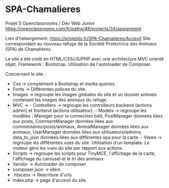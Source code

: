 # SPA-Chamalieres

Projet 5 Openclassrooms / Dév Web Junior
https://openclassrooms.com/fr/paths/48/projects/34/assignment

Lien d'hébergement: https://projetsls.fr/SPA-Chamalieres/Acceuil
Site correspondant au nouveau refuge de la Société Protectrice des Animaux (SPA) de Chamalières.

Le site a été codé en HTML/CSS/JS/PHP avec une architecture MVC orienté objet. Framework : Bootstrap. Utilisation de l'autoloader de Composer.

Concernant le site :

- Css -> complément à Bootstrap et media queries.
- Fonts -> Différentes polices du site.
- Images -> regroupe les images globales du site et un dossier animals contenant les images des animaux du refuge.
- MVC -> - Controllers -> regroupe les controlleurs backend (actions admin) et frontend (actions utilisateur).
         - Models -> regroupe les modèles : Manager pour la connection bdd, PostManager données liées aux posts, CommentManager données liées aux commentaires/posts/animaux, AnimalManager données liées aux animaux, UserManager données liées aux utilisateurs/admins, data_to_json données liées aux différentes spa pour la carte.
         - Views -> regroupe les différentes vues du site. Utilisation d'un template. Le routeur gère les vues du site par rapport aux actions.
- Scripts -> regroupe les scripts pour TinyMCE, l'affichage de la carte, l'affichage du carousel et le tri des animaux.
- Vendor -> Autoloader de composer.
- composer.json -> idem.
- .htacess -> Réecriture d'urls.
- index.php -> page d'acceuil du site.
